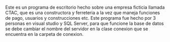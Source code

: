Este es un programa de escritorio hecho sobre una empresa ficticia llamada CTAC, que es una constructora y ferreteria a la vez que maneja funciones de pago, usuarios y construcciones etc.
Este programa fue hecho por 3 personas en visual studio y SQL Server, para que funcione la base de datos se debe cambiar el nombre del servidor en la clase conexion que se encuentra en la carpeta de conexion.
